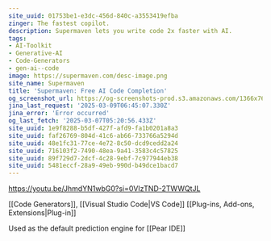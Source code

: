 ```yaml
---
site_uuid: 01753be1-e3dc-456d-840c-a3553419efba
zinger: The fastest copilot.
description: Supermaven lets you write code 2x faster with AI.
tags:
- AI-Toolkit
- Generative-AI
- Code-Generators
- gen-ai--code
image: https://supermaven.com/desc-image.png
site_name: Supermaven
title: 'Supermaven: Free AI Code Completion'
og_screenshot_url: https://og-screenshots-prod.s3.amazonaws.com/1366x768/80/false/18939fee98ccece950d17432e23e45a111aac81724518a46d1d6e2b5cb161f08.jpeg
jina_last_request: '2025-03-09T06:45:07.330Z'
jina_error: 'Error occurred'
og_last_fetch: '2025-03-07T05:20:56.433Z'
site_uuid: 1e9f8288-b5df-427f-afd9-fa1b0201a8a3
site_uuid: faf26769-804d-41c6-ab66-733766a5294d
site_uuid: 48e1fc31-77ce-4e72-8c50-dcd9cedd2a24
site_uuid: 716103f2-7490-48ea-9a41-3583c4c57825
site_uuid: 89f729d7-2dcf-4c28-9ebf-7c977944eb38
site_uuid: 5481eccf-28a9-49eb-990d-b49dce1bacd7
---
```

https://youtu.be/JhmdYN1wbG0?si=0VIzTND-2TWWQtJL

[[Code Generators]], [[Visual Studio Code|VS Code]] [[Plug-ins,  Add-ons,  Extensions|Plug-in]]

Used as the default prediction engine for [[Pear IDE]]
